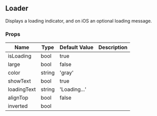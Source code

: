 ## Loader 
 
Displays a loading indicator, and on iOS an optional
loading message.
### Props
Name | Type | Default Value | Description
--- | --- | --- | --- 
isLoading | bool  | true | 
large | bool  | false | 
color | string  | 'gray' | 
showText | bool  | true | 
loadingText | string  | 'Loading...' | 
alignTop | bool  | false | 
inverted | bool  |   | 
 
